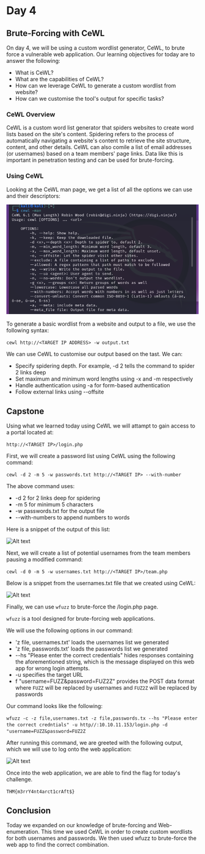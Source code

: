 # Day 4
## Brute-Forcing with CeWL

On day 4, we will be using a custom wordlist generator, CeWL, to brute force a vulnerable web application. Our learning objectives for today are to answer the following:

- What is CeWL?
- What are the capabilities of CeWL?
- How can we leverage CeWL to generate a custom wordlist from website?
- How can we customise the tool's output for specific tasks?

### CeWL Overview

CeWL is a custom word list generator that spiders websites to create word lists based on the site's content. Spidering refers to the process of automatically navigating a website's content to retrieve the site structure, content, and other details. CeWL can also comile a list of email addresses (or usernames) based on a team members' page links. Data like this is important in penetration testing and can be used for brute-forcing.

### Using CeWL
Looking at the CeWL man page, we get a list of all the options we can use and their descriptors:

![Alt text](/Advent%20of%20Cyber%202023/Resources/cewlman.png)

To generate a basic wordlist from a website and output to a file, we use the following syntax:

```cewl http://<TARGET IP ADDRESS> -w output.txt```

We can use CeWL to customise our output based on the tast. We can:

- Specify spidering depth. For example, -d 2 tells the command to spider 2 links deep
- Set maximum and minimum word lengths using -x and -m respectively
- Handle authentication using -a for form-based authentication
- Follow external links using --offsite

## Capstone

Using what we learned today using CeWL we will attampt to gain access to a portal located at:

```http://<TARGET IP>/login.php```

First, we will create a password list using CeWL using the following command:

```cewl -d 2 -m 5 -w passwords.txt http://<TARGET IP> --with-number```

The above command uses: 

- -d 2 for 2 links deep for spidering
- -m 5 for minimum 5 characters
- -w passwords.txt for the output file
- --with-numbers to append numbers to words

Here is a snippet of the output of this list:

![Alt text](/Advent%20of%20Cyber%202023/Resources/day4pw.png)

Next, we will create a list of potential usernames from the team members pausing a modified command:

```cewl -d 0 -m 5 -w usernames.txt http://<TARGET IP>/team.php```

Below is a snippet from the usernames.txt file that we created using CeWL:

![Alt text](/Advent%20of%20Cyber%202023/Resources/day4usernames.png)

Finally, we can use ```wfuzz``` to brute-force the /login.php page.

```wfuzz``` is a tool designed for brute-forcing web applications.

We will use the following options in our command:

- 'z file, usernames.txt' loads the usernames list we generated
- 'z file, passwords.txt' loads the passwords list we generated
- --hs "Please enter the correct credentials" hides responses containing the aforementioned string, which is the message displayed on this web app for wrong login attempts.
- -u specifies the target URL
- f "username=FUZZ&password=FUZ2Z" provides the POST data format where ```FUZZ``` will be replaced by usernames and ```FUZ2Z``` will be replaced by passwords

Our command looks like the following:

```wfuzz -c -z file,usernames.txt -z file,passwords.tx --hs "Please enter the correct credntials" -u http//:10.10.11.153/login.php -d "username=FUZZ&password=FUZ2Z```

After running this command, we are greeted with the following output, which we will use to log onto the web application:

![Alt text](/Advent%20of%20Cyber%202023/Resources/fuzzoutput.png)

Once into the web application, we are able to find the flag for today's challenge.

```THM{m3rrY4nt4arct1crAft$}```

## Conclusion

Today we expanded on our knowledge of brute-forcing and Web-enumeration. This time we used CeWL in order to create custom wordlists for both usernames and passwords. We then used wfuzz to brute-force the web app to find the correct combination.